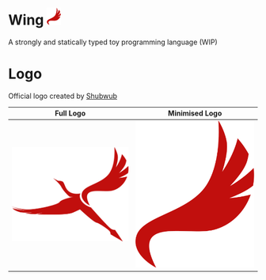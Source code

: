 # Wing <img src="images/LogoMin.svg" width="28">

A strongly and statically typed toy programming language (WIP)

# Logo

Official logo created by [Shubwub](https://github.com/Shubwub)


Full Logo | Minimised Logo
------------ | -------------
<img src="images/LogoFull.svg" width="256">|<img src="images/LogoMin.svg" width="256">
